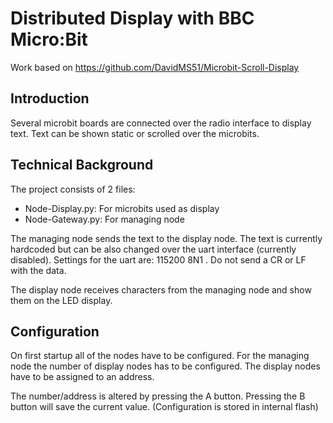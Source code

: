 # Distributed Display with BBC Micro:Bit

Work based on https://github.com/DavidMS51/Microbit-Scroll-Display

## Introduction

Several microbit boards are connected over the radio interface to display text.
Text can be shown static or scrolled over the microbits.

## Technical Background

The project consists of 2 files:
* Node-Display.py: For microbits used as display
* Node-Gateway.py: For managing node

The managing node sends the text to the display node. The text is currently hardcoded but can be also changed over the uart interface
(currently disabled). Settings for the uart are: 115200 8N1 . Do not send a CR or LF with the data.

The display node receives characters from the managing node and show them on the LED display.

## Configuration

On first startup all of the nodes have to be configured. For the managing node the number of display nodes has to be configured.
The display nodes have to be assigned to an address.

The number/address is altered by pressing the A button. Pressing the B button will save the current value. (Configuration is stored in internal flash)
